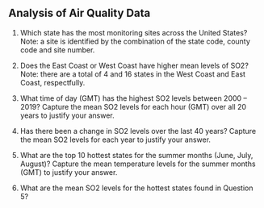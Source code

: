 ## Analysis of Air Quality Data

1. Which state has the most monitoring sites across the United States? Note: a site is identified by the combination of the state code, county code and site number.

2. Does the East Coast or West Coast have higher mean levels of SO2? Note: there are a total of 4 and 16 states in the West Coast and East Coast, respectfully.

3. What time of day (GMT) has the highest SO2 levels between 2000 – 2019? Capture the mean SO2 levels for each hour (GMT) over all 20 years to justify your answer.

4. Has there been a change in SO2 levels over the last 40 years? Capture the mean SO2 levels for
 each year to justify your answer.

5. What are the top 10 hottest states for the summer months (June, July, August)? Capture the mean temperature levels for the summer months (GMT) to justify your answer.

6. What are the mean SO2 levels for the hottest states found in Question 5?


